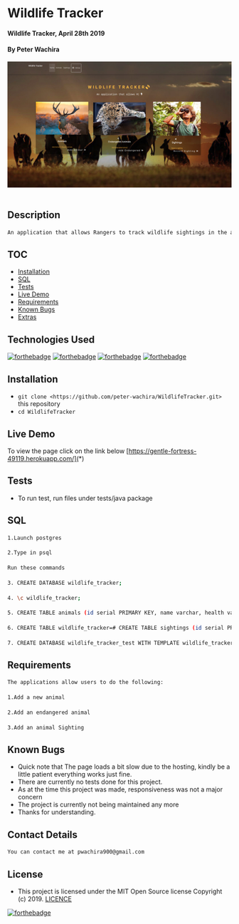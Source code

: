 # Wildlife Tracker
#### Wildlife Tracker, April 28th 2019
#### By **Peter Wachira**
![](screenshots/screenshot1.png)
![]()
## Description

```bash
An application that allows Rangers to track wildlife sightings in the area.
```

## TOC

- [Installation](#Installation)
- [SQL](#SQL)
- [Tests](#Tests)
- [Live Demo](#Tests)
- [Requirements](#Requirements)
- [Known Bugs](#Requirements)
- [Extras](#extras)



## Technologies Used
[![forthebadge](https://forthebadge.com/images/badges/powered-by-electricity.svg)](https://forthebadge.com)
[![forthebadge](https://forthebadge.com/images/badges/made-with-java.svg)](https://forthebadge.com)
[![forthebadge](https://forthebadge.com/images/badges/uses-html.svg)](https://forthebadge.com)
[![forthebadge](https://forthebadge.com/images/badges/uses-css.svg)](https://forthebadge.com)

## Installation
* `git clone <https://github.com/peter-wachira/WildlifeTracker.git>` this repository
* `cd WildlifeTracker`


## Live Demo
To view the page click on the link below
 [https://gentle-fortress-49119.herokuapp.com/](*)

## Tests

- To run test, run files under tests/java package 


## SQL
```bash
1.Launch postgres

2.Type in psql

Run these commands

3. CREATE DATABASE wildlife_tracker;

4. \c wildlife_tracker;

5. CREATE TABLE animals (id serial PRIMARY KEY, name varchar, health varchar, age varchar, type varchar);

6. CREATE TABLE wildlife_tracker=# CREATE TABLE sightings (id serial PRIMARY KEY, animal_id int, location varchar, ranger_name varchar, timestamp timestamp);

7. CREATE DATABASE wildlife_tracker_test WITH TEMPLATE wildlife_tracker;

```
## Requirements
```bash
The applications allow users to do the following:

1.Add a new animal
 
2.Add an endangered animal

3.Add an animal Sighting

```

## Known Bugs
- Quick note that The page loads a bit slow due to the hosting, kindly be a little patient everything works just fine.
- There are currently no tests done for this project.
- As at the time this project was made, responsiveness was not a major concern 
- The project is currently not being maintained any more 
- Thanks for understanding.



## Contact Details
```bash
You can contact me at pwachira900@gmail.com
```

## License
- This project is licensed under the MIT Open Source license Copyright (c) 2019. [LICENCE](https://github.com/peter-wachira/WildlifeTracker/blob/master/LICENCE)

[![forthebadge](https://forthebadge.com/images/badges/makes-people-smile.svg)](https://forthebadge.com)

